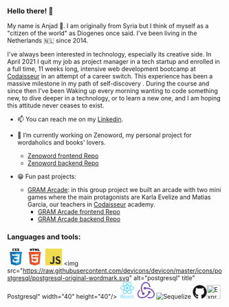 ### Hello there! 👋

My name is Anjad 🥸. I am originally from Syria but I think of myself as a "citizen of the world" as Diogenes once said. I've been living in the Netherlands 🇳🇱 since 2014.

I've always been interested in technology, especially its creative side. In April 2021 I quit my job as project manager in a tech startup and enrolled in a full time, 11 weeks long, intensive web development bootcamp at [Codaisseur](https://codaisseur.com/courses/academy/) in an attempt of a career switch. This experience has been a massive milestone in my path of self-discovery . During the course and since then I've been Waking up every morning wanting to code something new, to dive deeper in a technology, or to learn a new one, and I am hoping this attitude never ceases to exist.

- 📫  You can reach me on my [Linkedin](https://www.linkedin.com/in/anjad-qusaibaty-70933331/).

- 🔭  I’m currently working on Zenoword, my personal project for wordaholics and books' lovers.
  - [Zenoword frontend Repo](https://github.com/Anjad-Qusaibaty/Zenoword_Frontend)
  - [Zenoword backend Repo](https://github.com/Anjad-Qusaibaty/Zenoword_Backend)

- 😁  Fun past projects:
  - [GRAM Arcade](https://gramarcade.netlify.app/): in this group project we built an arcade with two mini games where the main protagonists are Karla Evelize and Matias Garcia, our teachers in [Codaisseur](https://codaisseur.com/courses/academy/) academy.
    - [GRAM Arcade frontend Repo](https://github.com/Rairakzak/gram-arcade)
    - [GRAM Arcade backend Repo](https://github.com/Anjad-Qusaibaty/GRAM_ARCADE_Backend)

### Languages and tools:
<img src="https://raw.githubusercontent.com/devicons/devicon/master/icons/css3/css3-original-wordmark.svg" alt="css3" title="CSS3" width="40" height="40"/> <img src="https://raw.githubusercontent.com/devicons/devicon/master/icons/html5/html5-original-wordmark.svg" alt="html5" title="HTML5" width="40" height="40"/> <img src="https://raw.githubusercontent.com/devicons/devicon/master/icons/javascript/javascript-original.svg" alt="javascript" title="JavaScript" width="40" height="40"/> <img src="https://raw.githubusercontent.com/devicons/devicon/master/icons/postgresql/postgresql-original-wordmark.svg" alt="postgresql" title" Postgresql" width="40" height="40"/> <img src="https://raw.githubusercontent.com/devicons/devicon/master/icons/react/react-original-wordmark.svg" alt="react" title="React js" width="40" height="40"/> <img src="https://raw.githubusercontent.com/devicons/devicon/master/icons/redux/redux-original.svg" alt="redux" title="Redux" width="40" height="40"/>
<img height="32" widht="32" title="Sequelize" src="https://avatars1.githubusercontent.com/u/3591786?s=200&amp;v=4" />
<img height="32" width="32" title="Github" src="https://raw.githubusercontent.com/github/explore/78df643247d429f6cc873026c0622819ad797942/topics/github/github.png" /><img height="32" width="32" title="Express" src="https://avatars1.githubusercontent.com/u/5658226?s=200&amp;v=4" />

